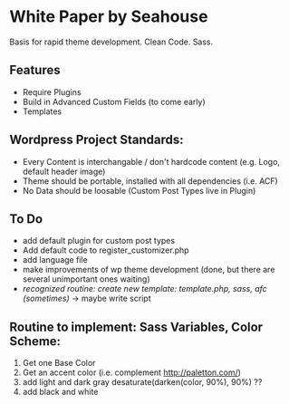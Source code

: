 White Paper by Seahouse
=======================

Basis for rapid theme development.
Clean Code.
Sass.

## Features
* Require Plugins
* Build in Advanced Custom Fields (to come early)
* Templates

## Wordpress Project Standards:

* Every Content is interchangable / don't hardcode content (e.g. Logo, default header image)
* Theme should be portable, installed with all dependencies (i.e. ACF)
* No Data should be loosable (Custom Post Types live in Plugin)

## To Do

* add default plugin for custom post types
* Add default code to register_customizer.php
* add language file
* make improvements of wp theme development (done, but there are several unimportant ones waiting)
* *recognized routine: create new template: template.php, sass, afc (sometimes)* -> maybe write script


## Routine to implement: Sass Variables, Color Scheme:
1. Get one Base Color
2. Get an accent color (i.e. complement http://paletton.com/)
3. add light and dark gray desaturate(darken(color, 90%), 90%) ??
4. add black and white
